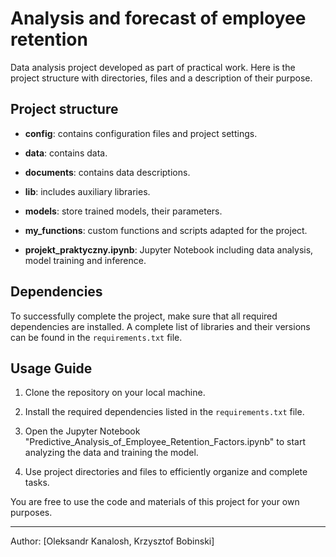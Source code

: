 # Analysis and forecast of employee retention

Data analysis project developed as part of practical work. Here is the project structure with directories, files and a description of their purpose.

## Project structure

- **config**: contains configuration files and project settings.

- **data**: contains data.

- **documents**: contains data descriptions.

- **lib**: includes auxiliary libraries.

- **models**: store trained models, their parameters.

- **my_functions**: custom functions and scripts adapted for the project.

- **projekt_praktyczny.ipynb**: Jupyter Notebook including data analysis, model training and inference.

## Dependencies

To successfully complete the project, make sure that all required dependencies are installed. A complete list of libraries and their versions can be found in the `requirements.txt` file.

## Usage Guide

1. Clone the repository on your local machine.

2. Install the required dependencies listed in the `requirements.txt` file.

3. Open the Jupyter Notebook "Predictive_Analysis_of_Employee_Retention_Factors.ipynb" to start analyzing the data and training the model.

4. Use project directories and files to efficiently organize and complete tasks.

You are free to use the code and materials of this project for your own purposes.

---
Author: [Oleksandr Kanalosh, Krzysztof Bobinski]
